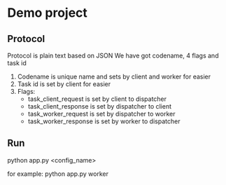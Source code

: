Demo project
============

Protocol
--------
Protocol is plain text based on JSON
We have got codename, 4 flags and task id
1. Codename is unique name and sets by client and worker for easier
2. Task id is set by client for easier
3. Flags:
    - task_client_request is set by client to dispatcher
    - task_client_response is set by dispatcher to client
    - task_worker_request is set by dispatcher to worker
    - task_worker_response is set by worker to dispatcher

Run
---

python app.py <config_name>

for example:
python app.py worker